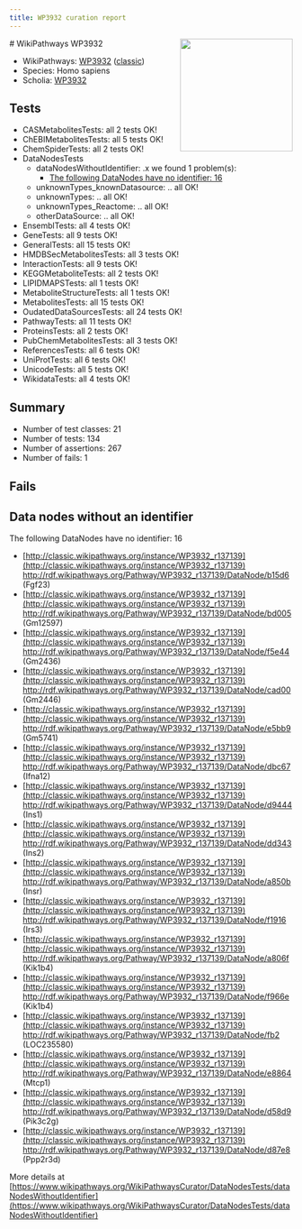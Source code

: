 ```yaml
---
title: WP3932 curation report
---
```


<img style="float: right; width: 200px" src="https://upload.wikimedia.org/wikipedia/commons/thumb/8/83/Wplogo_with_text_500.png/640px-Wplogo_with_text_500.png" />
# WikiPathways WP3932

* WikiPathways: [WP3932](https://wikipathways.org/pathways/WP3932) ([classic](https://classic.wikipathways.org/instance/WP3932))
* Species: Homo sapiens
* Scholia: [WP3932](https://scholia.toolforge.org/wikipathways/WP3932)
## Tests
* CASMetabolitesTests: all 2 tests OK!
* ChEBIMetabolitesTests: all 5 tests OK!
* ChemSpiderTests: all 2 tests OK!
* DataNodesTests
    * dataNodesWithoutIdentifier: .x we found 1 problem(s):
        * [The following DataNodes have no identifier: 16](#8792c496)
    * unknownTypes_knownDatasource: .. all OK!
    * unknownTypes: .. all OK!
    * unknownTypes_Reactome: .. all OK!
    * otherDataSource: .. all OK!
* EnsemblTests: all 4 tests OK!
* GeneTests: all 9 tests OK!
* GeneralTests: all 15 tests OK!
* HMDBSecMetabolitesTests: all 3 tests OK!
* InteractionTests: all 9 tests OK!
* KEGGMetaboliteTests: all 2 tests OK!
* LIPIDMAPSTests: all 1 tests OK!
* MetaboliteStructureTests: all 1 tests OK!
* MetabolitesTests: all 15 tests OK!
* OudatedDataSourcesTests: all 24 tests OK!
* PathwayTests: all 11 tests OK!
* ProteinsTests: all 2 tests OK!
* PubChemMetabolitesTests: all 3 tests OK!
* ReferencesTests: all 6 tests OK!
* UniProtTests: all 6 tests OK!
* UnicodeTests: all 5 tests OK!
* WikidataTests: all 4 tests OK!


## Summary

* Number of test classes: 21
* Number of tests: 134
* Number of assertions: 267
* Number of fails: 1

## Fails

<a name="8792c496" />

## Data nodes without an identifier

The following DataNodes have no identifier: 16

* [http://classic.wikipathways.org/instance/WP3932_r137139](http://classic.wikipathways.org/instance/WP3932_r137139) http://rdf.wikipathways.org/Pathway/WP3932_r137139/DataNode/b15d6 (Fgf23)
* [http://classic.wikipathways.org/instance/WP3932_r137139](http://classic.wikipathways.org/instance/WP3932_r137139) http://rdf.wikipathways.org/Pathway/WP3932_r137139/DataNode/bd005 (Gm12597)
* [http://classic.wikipathways.org/instance/WP3932_r137139](http://classic.wikipathways.org/instance/WP3932_r137139) http://rdf.wikipathways.org/Pathway/WP3932_r137139/DataNode/f5e44 (Gm2436)
* [http://classic.wikipathways.org/instance/WP3932_r137139](http://classic.wikipathways.org/instance/WP3932_r137139) http://rdf.wikipathways.org/Pathway/WP3932_r137139/DataNode/cad00 (Gm2446)
* [http://classic.wikipathways.org/instance/WP3932_r137139](http://classic.wikipathways.org/instance/WP3932_r137139) http://rdf.wikipathways.org/Pathway/WP3932_r137139/DataNode/e5bb9 (Gm5741)
* [http://classic.wikipathways.org/instance/WP3932_r137139](http://classic.wikipathways.org/instance/WP3932_r137139) http://rdf.wikipathways.org/Pathway/WP3932_r137139/DataNode/dbc67 (Ifna12)
* [http://classic.wikipathways.org/instance/WP3932_r137139](http://classic.wikipathways.org/instance/WP3932_r137139) http://rdf.wikipathways.org/Pathway/WP3932_r137139/DataNode/d9444 (Ins1)
* [http://classic.wikipathways.org/instance/WP3932_r137139](http://classic.wikipathways.org/instance/WP3932_r137139) http://rdf.wikipathways.org/Pathway/WP3932_r137139/DataNode/dd343 (Ins2)
* [http://classic.wikipathways.org/instance/WP3932_r137139](http://classic.wikipathways.org/instance/WP3932_r137139) http://rdf.wikipathways.org/Pathway/WP3932_r137139/DataNode/a850b (Insr)
* [http://classic.wikipathways.org/instance/WP3932_r137139](http://classic.wikipathways.org/instance/WP3932_r137139) http://rdf.wikipathways.org/Pathway/WP3932_r137139/DataNode/f1916 (Irs3)
* [http://classic.wikipathways.org/instance/WP3932_r137139](http://classic.wikipathways.org/instance/WP3932_r137139) http://rdf.wikipathways.org/Pathway/WP3932_r137139/DataNode/a806f (Kik1b4)
* [http://classic.wikipathways.org/instance/WP3932_r137139](http://classic.wikipathways.org/instance/WP3932_r137139) http://rdf.wikipathways.org/Pathway/WP3932_r137139/DataNode/f966e (Kik1b4)
* [http://classic.wikipathways.org/instance/WP3932_r137139](http://classic.wikipathways.org/instance/WP3932_r137139) http://rdf.wikipathways.org/Pathway/WP3932_r137139/DataNode/fb2 (LOC235580)
* [http://classic.wikipathways.org/instance/WP3932_r137139](http://classic.wikipathways.org/instance/WP3932_r137139) http://rdf.wikipathways.org/Pathway/WP3932_r137139/DataNode/e8864 (Mtcp1)
* [http://classic.wikipathways.org/instance/WP3932_r137139](http://classic.wikipathways.org/instance/WP3932_r137139) http://rdf.wikipathways.org/Pathway/WP3932_r137139/DataNode/d58d9 (Pik3c2g)
* [http://classic.wikipathways.org/instance/WP3932_r137139](http://classic.wikipathways.org/instance/WP3932_r137139) http://rdf.wikipathways.org/Pathway/WP3932_r137139/DataNode/d87e8 (Ppp2r3d)


More details at [https://www.wikipathways.org/WikiPathwaysCurator/DataNodesTests/dataNodesWithoutIdentifier](https://www.wikipathways.org/WikiPathwaysCurator/DataNodesTests/dataNodesWithoutIdentifier)

